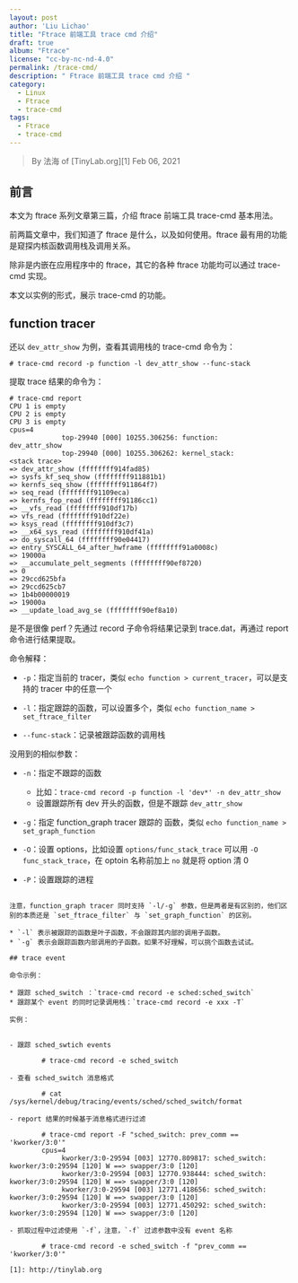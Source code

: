 ```yaml
---
layout: post
author: 'Liu Lichao'
title: "Ftrace 前端工具 trace cmd 介绍"
draft: true
album: "Ftrace"
license: "cc-by-nc-nd-4.0"
permalink: /trace-cmd/
description: " Ftrace 前端工具 trace cmd 介绍 "
category:
  - Linux
  - Ftrace
  - trace-cmd
tags:
  - Ftrace
  - trace-cmd
---
```


> By 法海 of [TinyLab.org][1]
> Feb 06, 2021

## 前言

本文为 ftrace 系列文章第三篇，介绍 ftrace 前端工具 trace-cmd 基本用法。

前两篇文章中，我们知道了 ftrace 是什么，以及如何使用。ftrace 最有用的功能是窥探内核函数调用栈及调用关系。

除非是内嵌在应用程序中的 ftrace，其它的各种 ftrace 功能均可以通过 trace-cmd 实现。

本文以实例的形式，展示 trace-cmd 的功能。

## function tracer

还以 `dev_attr_show` 为例，查看其调用栈的 trace-cmd 命令为：

    # trace-cmd record -p function -l dev_attr_show --func-stack

提取 trace 结果的命令为：

    # trace-cmd report
    CPU 1 is empty
    CPU 2 is empty
    CPU 3 is empty
    cpus=4
                 top-29940 [000] 10255.306256: function:             dev_attr_show
                 top-29940 [000] 10255.306262: kernel_stack:         <stack trace>
    => dev_attr_show (ffffffff914fad85)
    => sysfs_kf_seq_show (ffffffff911881b1)
    => kernfs_seq_show (ffffffff911864f7)
    => seq_read (ffffffff91109eca)
    => kernfs_fop_read (ffffffff91186cc1)
    => __vfs_read (ffffffff910df17b)
    => vfs_read (ffffffff910df22e)
    => ksys_read (ffffffff910df3c7)
    => __x64_sys_read (ffffffff910df41a)
    => do_syscall_64 (ffffffff90e04417)
    => entry_SYSCALL_64_after_hwframe (ffffffff91a0008c)
    => 19000a
    => __accumulate_pelt_segments (ffffffff90ef8720)
    => 0
    => 29ccd625bfa
    => 29ccd625cb7
    => 1b4b00000019
    => 19000a
    => __update_load_avg_se (ffffffff90ef8a10)

是不是很像 perf？先通过 record 子命令将结果记录到 trace.dat，再通过 report 命令进行结果提取。

命令解释：

* `-p`：指定当前的 tracer，类似 `echo function > current_tracer`，可以是支持的 tracer 中的任意一个

* `-l`：指定跟踪的函数，可以设置多个，类似 `echo function_name > set_ftrace_filter`

* `--func-stack`：记录被跟踪函数的调用栈

没用到的相似参数：

* `-n`：指定不跟踪的函数
    * 比如：`trace-cmd record -p function -l 'dev*' -n dev_attr_show`
    * 设置跟踪所有 dev 开头的函数，但是不跟踪 `dev_attr_show`

* `-g`：指定 function_graph tracer 跟踪的 函数，类似 `echo function_name > set_graph_function`

* `-O`：设置 options，比如设置 `options/func_stack_trace` 可以用 `-O func_stack_trace`，在 optoin 名称前加上 `no` 就是将 option 清 0

* `-P`：设置跟踪的进程
```

注意，function_graph tracer 同时支持 `-l/-g` 参数，但是两者是有区别的，他们区别的本质还是 `set_ftrace_filter` 与 `set_graph_function` 的区别。

* `-l` 表示被跟踪的函数是叶子函数，不会跟踪其内部的调用子函数。
* `-g` 表示会跟踪函数内部调用的子函数。如果不好理解，可以挑个函数去试试。

## trace event

命令示例：

* 跟踪 sched_switch ：`trace-cmd record -e sched:sched_switch`
* 跟踪某个 event 的同时记录调用栈：`trace-cmd record -e xxx -T`

实例：


- 跟踪 sched_swtich events

        # trace-cmd record -e sched_switch

- 查看 sched_switch 消息格式

        # cat /sys/kernel/debug/tracing/events/sched/sched_switch/format

- report 结果的时候基于消息格式进行过滤

        # trace-cmd report -F "sched_switch: prev_comm == 'kworker/3:0'"
        cpus=4
             kworker/3:0-29594 [003] 12770.809817: sched_switch:         kworker/3:0:29594 [120] W ==> swapper/3:0 [120]
             kworker/3:0-29594 [003] 12770.938444: sched_switch:         kworker/3:0:29594 [120] W ==> swapper/3:0 [120]
             kworker/3:0-29594 [003] 12771.418656: sched_switch:         kworker/3:0:29594 [120] W ==> swapper/3:0 [120]
             kworker/3:0-29594 [003] 12771.450292: sched_switch:         kworker/3:0:29594 [120] W ==> swapper/3:0 [120]

- 抓取过程中过滤使用 `-f`，注意，`-f` 过滤参数中没有 event 名称

        # trace-cmd record -e sched_switch -f "prev_comm == 'kworker/3:0'"

[1]: http://tinylab.org
